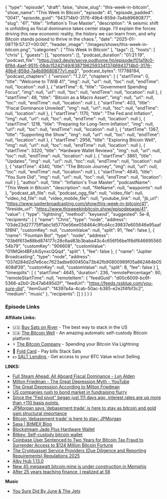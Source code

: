 {
  "type": "episode",
  "draft": false,
  "show_slug": "this-week-in-bitcoin",
  "show_name": "This Week In Bitcoin",
  "episode": 41,
  "episode_padded": "0041",
  "episode_guid": "943714b0-3176-49b4-859d-7a4b89680877",
  "slug": "41",
  "title": "Inflation's True Master",
  "description": "A seismic shift is unfolding as fiscal dominance takes center stage. I'll explain the forces driving this new economic reality, the history we can learn from, and why Bitcoin stands poised to thrive in the chaos.",
  "date": "2025-01-08T19:57:27+00:00",
  "header_image": "/images/shows/this-week-in-bitcoin.png",
  "categories": [
    "This Week In Bitcoin"
  ],
  "tags": [],
  "hosts": [
    "chris"
  ],
  "guests": [],
  "sponsors": [],
  "podcast_duration": "01:21:19",
  "podcast_file": "https://op3.dev/e/serve.podhome.fm/episode/f01a19c0-6f9d-4aef-9515-08dc15242149/638719625933413746943714b0-3176-49b4-859d-7a4b89680877v1.mp3",
  "podcast_bytes": 117788194,
  "podcast_chapters": {
    "version": "1.2.0",
    "chapters": [
      {
        "startTime": 0,
        "title": "Welcome to TWiB 41",
        "img": null,
        "url": null,
        "toc": null,
        "endTime": null,
        "location": null
      },
      {
        "startTime": 6,
        "title": "Government Spending Focus",
        "img": null,
        "url": null,
        "toc": null,
        "endTime": null,
        "location": null
      },
      {
        "startTime": 48,
        "title": "Bitcoin as a Macro Asset",
        "img": null,
        "url": null,
        "toc": null,
        "endTime": null,
        "location": null
      },
      {
        "startTime": 403,
        "title": "Fiscal Dominance Unveiled",
        "img": null,
        "url": null,
        "toc": null,
        "endTime": null,
        "location": null
      },
      {
        "startTime": 1170,
        "title": "The Fed and Inflation",
        "img": null,
        "url": null,
        "toc": null,
        "endTime": null,
        "location": null
      },
      {
        "startTime": 1218,
        "title": "Preparing for Long-Term Inflation",
        "img": null,
        "url": null,
        "toc": null,
        "endTime": null,
        "location": null
      },
      {
        "startTime": 1367,
        "title": "Supporting the Show",
        "img": null,
        "url": null,
        "toc": null,
        "endTime": null,
        "location": null
      },
      {
        "startTime": 2956,
        "title": "Exploring Bitcoin Well",
        "img": null,
        "url": null,
        "toc": null,
        "endTime": null,
        "location": null
      },
      {
        "startTime": 3320,
        "title": "Hardware Wallet Reviews",
        "img": null,
        "url": null,
        "toc": null,
        "endTime": null,
        "location": null
      },
      {
        "startTime": 3861,
        "title": "Updates",
        "img": null,
        "url": null,
        "toc": null,
        "endTime": null,
        "location": null
      },
      {
        "startTime": 4340,
        "title": "The Bitcoin Journey",
        "img": null,
        "url": null,
        "toc": null,
        "endTime": null,
        "location": null
      },
      {
        "startTime": 4645,
        "title": "You Sure Did",
        "img": null,
        "url": null,
        "toc": null,
        "endTime": null,
        "location": null
      }
    ],
    "author": null,
    "title": "Inflation's True Master",
    "podcastName": "This Week in Bitcoin",
    "description": null,
    "fileName": null,
    "waypoints": null
  },
  "podcast_alt_file": null,
  "podcast_ogg_file": null,
  "video_file": null,
  "video_hd_file": null,
  "video_mobile_file": null,
  "youtube_link": null,
  "jb_url": "https://www.jupiterbroadcasting.com/show/this-week-in-bitcoin/41",
  "fireside_url": "https://www.thisweekinbitcoin.show/episodepage/41",
  "value": {
    "type": "lightning",
    "method": "keysend",
    "suggested": 5e-8,
    "recipients": [
      {
        "name": "Chris",
        "type": "node",
        "address": "03de23d27775ff1abc1d5770e56ee058464c9fcd4cc39837e605646e95aaf5f8f4",
        "customKey": null,
        "customValue": null,
        "split": 91,
        "fee": false
      },
      {
        "name": "Fountain Bot",
        "type": "node",
        "address": "03b6f613e88bd874177c28c6ad83b3baba43c4c656f56be1f8df84669556054b79",
        "customKey": "906608",
        "customValue": "01IMQkt4BFzAiSynxcQQqd",
        "split": 1,
        "fee": false
      },
      {
        "name": "Jupiter Broadcasting",
        "type": "node",
        "address": "037d284d2d7e6cec7623adbe600450a73b42fb90800989f05a862464b05408df39",
        "customKey": null,
        "customValue": null,
        "split": 8,
        "fee": false
      }
    ],
    "timesplits": [
      {
        "startTime": 4645,
        "duration": 236,
        "remotePercentage": 90,
        "remoteStartTime": null,
        "remoteItem": {
          "feedGuid": "d00c6009-bc6f-5366-a2b0-2b47a6495d2f",
          "feedUrl": "https://feeds.rssblue.com/you-sure-did",
          "itemGuid": "f4397a4a-4cab-50ac-b385-e2e2f4fbf3c2",
          "medium": "music"
        },
        "recipients": []
      }
    ]
  }
}


### Episode Links

**Affiliate Links:**

* 🇺🇸 [Buy Sats on River](https://river.com/signup?r=3CT4V56E) \- The best way to stack in the US
* 🇨🇦 [The Bitcoin Well](https://bitcoinwell.com/referral/chrislas) \- An amazing automatic self-custody Bitcoin platform
* ⚡ [The Bitcoin Company](https://app.thebitcoincompany.com/signup?ref=JUPITER) \- Spending your Bitcoin Via Lightning
* 🏦 [Fold Card](https://use.foldapp.com/r/XNHPXTFC) \- Pay bills Stack Sats
* 💵 [SALT Lending ](https://borrower.saltlending.com/register?referralCode=GkPQdbqWG)\- Get access to your BTC Value w/out Selling

**LINKS:**

* [Full Steam Ahead: All Aboard Fiscal Dominance - Lyn Alden](https://www.lynalden.com/full-steam-ahead-all-aboard-fiscal-dominance/)
* [Milton Friedman - The Great Depression Myth - YouTube](https://www.youtube.com/watch?v=dgyQsIGLt_w)
* [The Great Depression According to Milton Friedman](https://fee.org/articles/the-great-depression-according-to-milton-friedman/)
* [US companies rush to bond market in fundraising flurry ](https://www.reuters.com/markets/rates-bonds/us-companies-rush-bond-market-fundraising-flurry-2025-01-06/)
* [Since the "Fed pivot" began just 111 days ago, interest rates are up more than +110 basis points.](https://x.com/KobeissiLetter/status/1876661127876141233)
* [JPMorgan says 'debasement trade' is here to stay as bitcoin and gold gain structural importance](https://www.theblock.co/post/333107/jpmorgan-debasement-trade-bitcoin-gold)
* [Bitcoin ‘debasement trade’ is here to stay: JPMorgan](https://cointelegraph.com/news/bitcoin-debasement-trade-jpmorgan)
* [Sasa | BitMEX Blog](https://blog.bitmex.com/sasa/)
* [Blockstream Jade Plus Hardware Wallet](https://store.blockstream.com/products/jade-plus)
* [Bitkey: Self-custody bitcoin wallet](https://bitkey.build/)
* [Coinbase User Sentenced to Two Years for Bitcoin Tax Fraud to Surrender Access to $124 Million Bitcoin Fortune](https://www.nobsbitcoin.com/coinbase-user-sentenced-to-two-years-for-bitcoin-tax-fraud-to-surrender-access-to-124-million-bitcoin-fortune/)
* [The Cryptoasset Service Providers (Due Diligence and Reporting Requirements) Regulations 2025](https://bitcoinpolicyuk.substack.com/p/the-cryptoasset-service-providers)
* [Alby Hub 1.13.0](https://github.com/getAlby/hub/releases/tag/v1.13.0)
* [New 45 megawatt bitcoin mine is under construction in Memphis](https://x.com/DocumentingBTC/status/1873065409102168170)
* [After 25 years teaching finance, I realized at 58](https://x.com/SimplyBitcoinTV/status/1876679181066801425)

**Music**

* [You Sure Did By June & The Jets](https://podcastindex.org/podcast/6888833?episode=21744213077)
